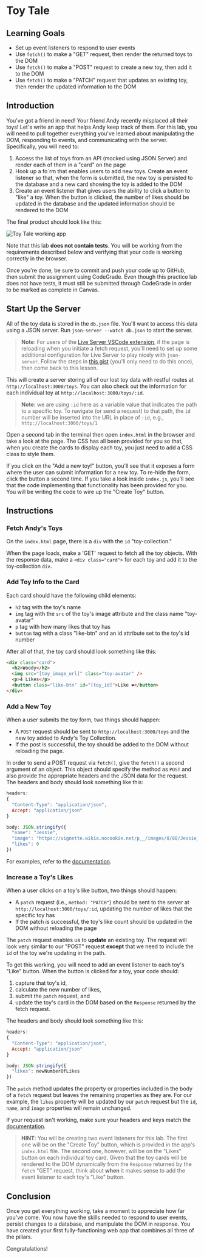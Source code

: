 # Toy Tale

## Learning Goals

- Set up event listeners to respond to user events
- Use `fetch()` to make a "GET" request, then render the returned toys to the
  DOM
- Use `fetch()` to make a "POST" request to create a new toy, then add it to the
  DOM
- Use `fetch()` to make a "PATCH" request that updates an existing toy, then
  render the updated information to the DOM

## Introduction

You've got a friend in need! Your friend Andy recently misplaced all their toys!
Let's write an app that helps Andy keep track of them. For this lab, you will
need to pull together everything you've learned about manipulating the DOM,
responding to events, and communicating with the server. Specifically, you will
need to:

1. Access the list of toys from an API (mocked using JSON Server) and render
   each of them in a "card" on the page
2. Hook up a fo`rm that enables users to add new toys. Create an event listener
   so that, when the form is submitted, the new toy is persisted to the database
   and a new card showing the toy is added to the DOM
3. Create an event listener that gives users the ability to click a button to
   "like" a toy. When the button is clicked, the number of likes should be
   updated in the database and the updated information should be rendered to the
   DOM

The final product should look like this:

![Toy Tale working app](https://curriculum-content.s3.amazonaws.com/phase-1/communicating-with-the-server/toy_tale.gif)

Note that this lab **does not contain tests**. You will be working from the
requirements described below and verifying that your code is working correctly
in the browser.

Once you're done, be sure to commit and push your code up to GitHub, then submit
the assignment using CodeGrade. Even though this practice lab does not have
tests, it must still be submitted through CodeGrade in order to be marked as
complete in Canvas.

## Start Up the Server

All of the toy data is stored in the `db.json` file. You'll want to access this
data using a JSON server. Run `json-server --watch db.json` to start the server.

> **Note**: For users of the [Live Server VSCode extension][live-server], if the
> page is reloading when you initiate a fetch request, you'll need to set up
> some additional configuration for Live Server to play nicely with
> `json-server`. Follow the steps in [this gist][live-server settings] (you'll
> only need to do this once), then come back to this lesson.

[live-server]:
  https://marketplace.visualstudio.com/items?itemName=ritwickdey.LiveServer
[live-server settings]:
  https://gist.github.com/ihollander/cc5f36c6447d15dea6a16f68d82aacf7

This will create a server storing all of our lost toy data with restful routes
at `http://localhost:3000/toys`. You can also check out the information for each
individual toy at `http://localhost:3000/toys/:id`.

> **Note:** we are using `:id` here as a variable value that indicates the path
> to a specific toy. To navigate (or send a request) to that path, the `id`
> number will be inserted into the URL in place of `:id`, e.g.,
> `http://localhost:3000/toys/1`

Open a second tab in the terminal then open `index.html` in the browser and take
a look at the page. The CSS has all been provided for you so that, when you
create the cards to display each toy, you just need to add a CSS class to style
them.

If you click on the "Add a new toy!" button, you'll see that it exposes a form
where the user can submit information for a new toy. To re-hide the form, click
the button a second time. If you take a look inside `index.js`, you'll see that
the code implementing that functionality has been provided for you. You will be
writing the code to wire up the "Create Toy" button.

## Instructions

### Fetch Andy's Toys

On the `index.html` page, there is a `div` with the `id` "toy-collection."

When the page loads, make a 'GET' request to fetch all the toy objects. With the
response data, make a `<div class="card">` for each toy and add it to the
toy-collection `div`.

### Add Toy Info to the Card

Each card should have the following child elements:

- `h2` tag with the toy's name
- `img` tag with the `src` of the toy's image attribute and the class name
  "toy-avatar"
- `p` tag with how many likes that toy has
- `button` tag with a class "like-btn" and an id attribute set to the toy's id
  number

After all of that, the toy card should look something like this:

```html
<div class="card">
  <h2>Woody</h2>
  <img src="[toy_image_url]" class="toy-avatar" />
  <p>4 Likes</p>
  <button class="like-btn" id="[toy_id]">Like ❤️</button>
</div>
```

### Add a New Toy

When a user submits the toy form, two things should happen:

- A `POST` request should be sent to `http://localhost:3000/toys` and the new
  toy added to Andy's Toy Collection.
- If the post is successful, the toy should be added to the DOM without
  reloading the page.

In order to send a POST request via `fetch()`, give the `fetch()` a second
argument of an object. This object should specify the method as `POST` and also
provide the appropriate headers and the JSON data for the request. The headers
and body should look something like this:

```js
headers:
{
  "Content-Type": "application/json",
  Accept: "application/json"
}

body: JSON.stringify({
  "name": "Jessie",
  "image": "https://vignette.wikia.nocookie.net/p__/images/8/88/Jessie_Toy_Story_3.png/revision/latest?cb=20161023024601&path-prefix=protagonist",
  "likes": 0
})
```

For examples, refer to the [documentation][fetch docs].

### Increase a Toy's Likes

When a user clicks on a toy's like button, two things should happen:

- A `patch` request (i.e., `method: "PATCH"`) should be sent to the server at
  `http://localhost:3000/toys/:id`, updating the number of likes that the
  specific toy has
- If the patch is successful, the toy's like count should be updated in the DOM
  without reloading the page

The `patch` request enables us to **update** an existing toy. The request will
look very similar to our "POST" request **except** that we need to include the
`id` of the toy we're updating in the path.

To get this working, you will need to add an event listener to each toy's "Like"
button. When the button is clicked for a toy, your code should:

1. capture that toy's id,
2. calculate the new number of likes,
3. submit the `patch` request, and
4. update the toy's card in the DOM based on the `Response` returned by the
   fetch request.

The headers and body should look something like this:

```js
headers:
{
  "Content-Type": "application/json",
  Accept: "application/json"
}

body: JSON.stringify({
  "likes": newNumberOfLikes
})
```

The `patch` method updates the property or properties included in the body of a
`fetch` request but leaves the remaining properties as they are. For our
example, the `likes` property will be updated by our `patch` request but the
`id`, `name`, and `image` properties will remain unchanged.

If your request isn't working, make sure your headers and keys match the
[documentation][fetch docs].

> **HINT**: You will be creating two event listeners for this lab. The first one
> will be on the "Create Toy" button, which is provided in the app's
> `index.html` file. The second one, however, will be on the "Likes" button on
> each individual toy card. Given that the toy cards will be rendered to the DOM
> dynamically from the `Response` returned by the `fetch` "GET" request, think
> about **when** it makes sense to add the event listener to each toy's "Like"
> button.

## Conclusion

Once you get everything working, take a moment to appreciate how far you've
come. You now have the skills needed to respond to user events, persist changes
to a database, and manipulate the DOM in response. You have created your first
fully-functioning web app that combines all three of the pillars.

Congratulations!

[fetch docs]:
  https://developer.mozilla.org/en-US/docs/Web/API/Fetch_API/Using_Fetch#Supplying_request_options
